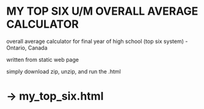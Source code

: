 # MY TOP SIX U/M OVERALL AVERAGE CALCULATOR

overall average calculator for final year of high school (top six system) - Ontario, Canada

written from static web page

simply download zip, unzip, and run the .html

# -> my_top_six.html
